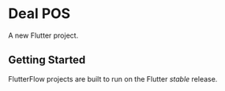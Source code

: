 # Deal POS

A new Flutter project.

## Getting Started

FlutterFlow projects are built to run on the Flutter _stable_ release.
